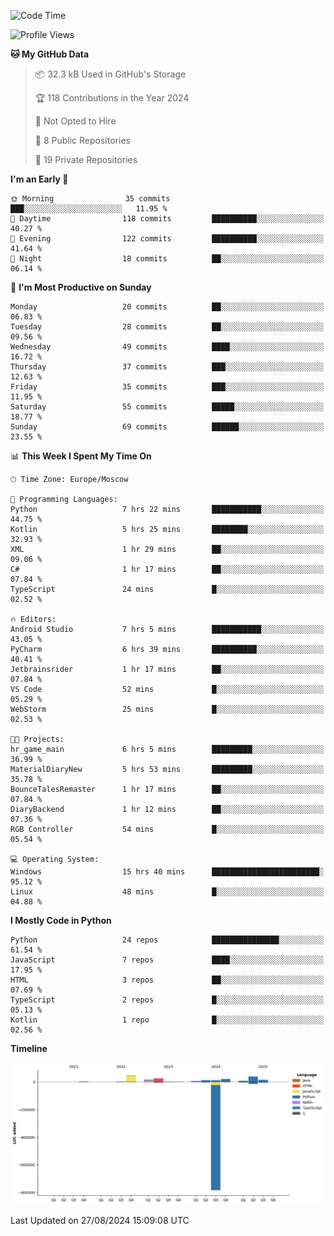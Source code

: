 <!--START_SECTION:waka-->
![Code Time](http://img.shields.io/badge/Code%20Time-483%20hrs%2016%20mins-blue)

![Profile Views](http://img.shields.io/badge/Profile%20Views-2-blue)

**🐱 My GitHub Data** 

> 📦 32.3 kB Used in GitHub's Storage 
 > 
> 🏆 118 Contributions in the Year 2024
 > 
> 🚫 Not Opted to Hire
 > 
> 📜 8 Public Repositories 
 > 
> 🔑 19 Private Repositories 
 > 
**I'm an Early 🐤** 

```text
🌞 Morning                35 commits          ███░░░░░░░░░░░░░░░░░░░░░░   11.95 % 
🌆 Daytime                118 commits         ██████████░░░░░░░░░░░░░░░   40.27 % 
🌃 Evening                122 commits         ██████████░░░░░░░░░░░░░░░   41.64 % 
🌙 Night                  18 commits          ██░░░░░░░░░░░░░░░░░░░░░░░   06.14 % 
```
📅 **I'm Most Productive on Sunday** 

```text
Monday                   20 commits          ██░░░░░░░░░░░░░░░░░░░░░░░   06.83 % 
Tuesday                  28 commits          ██░░░░░░░░░░░░░░░░░░░░░░░   09.56 % 
Wednesday                49 commits          ████░░░░░░░░░░░░░░░░░░░░░   16.72 % 
Thursday                 37 commits          ███░░░░░░░░░░░░░░░░░░░░░░   12.63 % 
Friday                   35 commits          ███░░░░░░░░░░░░░░░░░░░░░░   11.95 % 
Saturday                 55 commits          █████░░░░░░░░░░░░░░░░░░░░   18.77 % 
Sunday                   69 commits          ██████░░░░░░░░░░░░░░░░░░░   23.55 % 
```


📊 **This Week I Spent My Time On** 

```text
🕑︎ Time Zone: Europe/Moscow

💬 Programming Languages: 
Python                   7 hrs 22 mins       ███████████░░░░░░░░░░░░░░   44.75 % 
Kotlin                   5 hrs 25 mins       ████████░░░░░░░░░░░░░░░░░   32.93 % 
XML                      1 hr 29 mins        ██░░░░░░░░░░░░░░░░░░░░░░░   09.06 % 
C#                       1 hr 17 mins        ██░░░░░░░░░░░░░░░░░░░░░░░   07.84 % 
TypeScript               24 mins             █░░░░░░░░░░░░░░░░░░░░░░░░   02.52 % 

🔥 Editors: 
Android Studio           7 hrs 5 mins        ███████████░░░░░░░░░░░░░░   43.05 % 
PyCharm                  6 hrs 39 mins       ██████████░░░░░░░░░░░░░░░   40.41 % 
Jetbrainsrider           1 hr 17 mins        ██░░░░░░░░░░░░░░░░░░░░░░░   07.84 % 
VS Code                  52 mins             █░░░░░░░░░░░░░░░░░░░░░░░░   05.29 % 
WebStorm                 25 mins             █░░░░░░░░░░░░░░░░░░░░░░░░   02.53 % 

🐱‍💻 Projects: 
hr_game_main             6 hrs 5 mins        █████████░░░░░░░░░░░░░░░░   36.99 % 
MaterialDiaryNew         5 hrs 53 mins       █████████░░░░░░░░░░░░░░░░   35.78 % 
BounceTalesRemaster      1 hr 17 mins        ██░░░░░░░░░░░░░░░░░░░░░░░   07.84 % 
DiaryBackend             1 hr 12 mins        ██░░░░░░░░░░░░░░░░░░░░░░░   07.36 % 
RGB Controller           54 mins             █░░░░░░░░░░░░░░░░░░░░░░░░   05.54 % 

💻 Operating System: 
Windows                  15 hrs 40 mins      ████████████████████████░   95.12 % 
Linux                    48 mins             █░░░░░░░░░░░░░░░░░░░░░░░░   04.88 % 
```

**I Mostly Code in Python** 

```text
Python                   24 repos            ███████████████░░░░░░░░░░   61.54 % 
JavaScript               7 repos             ████░░░░░░░░░░░░░░░░░░░░░   17.95 % 
HTML                     3 repos             ██░░░░░░░░░░░░░░░░░░░░░░░   07.69 % 
TypeScript               2 repos             █░░░░░░░░░░░░░░░░░░░░░░░░   05.13 % 
Kotlin                   1 repo              █░░░░░░░░░░░░░░░░░░░░░░░░   02.56 % 
```



**Timeline**

![Lines of Code chart](https://raw.githubusercontent.com/adlemx/adlemx/main/assets/bar_graph.png)


 Last Updated on 27/08/2024 15:09:08 UTC
<!--END_SECTION:waka-->
